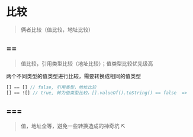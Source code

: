 # 比较

> 俩者比较（值比较，地址比较）

## ==

> 值比较，引用类型比较（地址比较）；值类型比较优先级高

两个不同类型的值类型进行比较，需要转换成相同的值类型

```js
[] == [] // false, 引用类型，地址比较
[] == ![] // true, 转为值类型比较，[].valueOf().toString() == false  =>  '' == false  =>  0 == 0 则 true
 ```

## ===

> 值，地址全等，避免一些转换造成的神奇坑 ⛏
